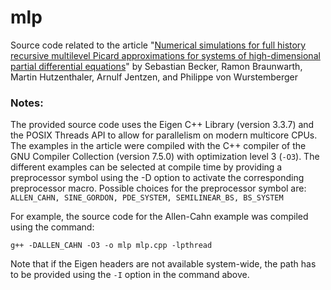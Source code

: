 # mlp
Source code related to the article "[Numerical simulations for full history recursive multilevel Picard approximations for systems of high-dimensional partial differential equations](https://arxiv.org/abs/2005.10206)" by Sebastian Becker, Ramon Braunwarth, Martin Hutzenthaler, Arnulf Jentzen, and Philippe von Wurstemberger

### Notes:
The provided source code uses the Eigen C++ Library (version 3.3.7) and the POSIX Threads API to allow for parallelism on modern multicore CPUs. The examples in the article were compiled with the C++ compiler of the GNU Compiler Collection (version 7.5.0) with optimization level 3 (`-O3`). The different examples can be selected at compile time by providing a preprocessor symbol using the -D option to activate the corresponding preprocessor macro. 
Possible choices for the preprocessor symbol are: `ALLEN_CAHN, SINE_GORDON, PDE_SYSTEM, SEMILINEAR_BS, BS_SYSTEM`

For example, the source code for the Allen-Cahn example was compiled using the command:
```
g++ -DALLEN_CAHN -O3 -o mlp mlp.cpp -lpthread
```

Note that if the Eigen headers are not available system-wide, the path has to be provided using the `-I` option in the command above.
